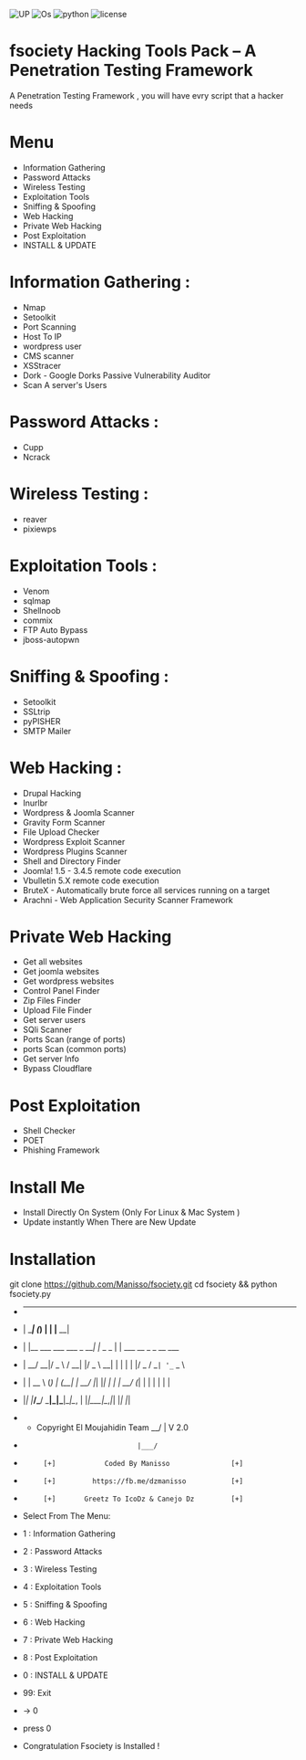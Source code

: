 ![UP](https://img.shields.io/uptimerobot/status/m778918918-3e92c097147760ee39d02d36.svg) ![Os](https://img.shields.io/badge/Platform-Linux%20%7C%20OSX%20%7C%20Windows%20%7C%20Android-orange.svg)
![python](https://img.shields.io/badge/python-2.7-brightgreen.svg) ![license](https://img.shields.io/badge/license-GPL-brightgreen.svg)

# fsociety Hacking Tools Pack – A Penetration Testing Framework
A Penetration Testing Framework , you will have evry script that a hacker needs
# Menu
+ Information Gathering
+ Password Attacks
+ Wireless Testing
+ Exploitation Tools
+ Sniffing & Spoofing
+ Web Hacking 
+ Private Web Hacking
+ Post Exploitation
+ INSTALL & UPDATE

# Information Gathering : 
+ Nmap 
+ Setoolkit
+ Port Scanning
+ Host To IP
+ wordpress user
+ CMS scanner
+ XSStracer
+ Dork - Google Dorks Passive Vulnerability Auditor 
+ Scan A server's Users 

# Password Attacks : 
+ Cupp 
+ Ncrack

# Wireless Testing : 
+ reaver 
+ pixiewps

# Exploitation Tools : 
+ Venom
+ sqlmap
+ Shellnoob
+ commix
+ FTP Auto Bypass
+ jboss-autopwn

# Sniffing & Spoofing : 
+ Setoolkit 
+ SSLtrip
+ pyPISHER
+ SMTP Mailer

# Web Hacking : 
+ Drupal Hacking 
+ Inurlbr
+ Wordpress & Joomla Scanner
+ Gravity Form Scanner
+ File Upload Checker
+ Wordpress Exploit Scanner
+ Wordpress Plugins Scanner
+ Shell and Directory Finder
+ Joomla! 1.5 - 3.4.5 remote code execution
+ Vbulletin 5.X remote code execution
+ BruteX - Automatically brute force all services running on a target
+ Arachni - Web Application Security Scanner Framework 

# Private Web Hacking
+ Get all websites
+ Get joomla websites
+ Get wordpress websites
+ Control Panel Finder
+ Zip Files Finder
+ Upload File Finder
+ Get server users
+ SQli Scanner
+ Ports Scan (range of ports)
+ ports Scan (common ports)
+ Get server Info
+ Bypass Cloudflare


# Post Exploitation
+ Shell Checker
+ POET
+ Phishing Framework

# Install Me
+ Install Directly On System (Only For Linux & Mac System )
+ Update instantly When There are New Update
 
# Installation
git clone https://github.com/Manisso/fsociety.git
cd fsociety && python fsociety.py

+  ______              _      _           _______                   
+ |  ____|            (_)    | |         |__   __|                 
+ | |__ ___  ___   ___ _  ___| |_ _   _     | | ___  __ _ _ __ ___  
+ |  __/ __|/ _ \ / __| |/ _ \ __| | | |    | |/ _ \/ _` | '_ ` _ \ 
+ | |  \__ \ (_) | (__| |  __/ |_| |_| |    | |  __/ (_| | | | | | |
+ |_|  |___/\___/ \___|_|\___|\__|\__, |    |_|\___|\__,_|_| |_| |_|
+  * Copyright El Moujahidin Team  __/ |                        V 2.0     
+                                 |___/                                           

+          [+]            Coded By Manisso               [+] 
+          [+]         https://fb.me/dzmanisso           [+] 
+          [+]       Greetz To IcoDz & Canejo Dz         [+] 
        
+    Select From The Menu:

+ 1 : Information Gathering
+ 2 : Password Attacks
+ 3 : Wireless Testing
+ 4 : Exploitation Tools
+ 5 : Sniffing & Spoofing
+ 6 : Web Hacking 
+ 7 : Private Web Hacking
+ 8 : Post Exploitation
+ 0 : INSTALL & UPDATE
+ 99: Exit

    
+ -> 0

+ press 0 
+ Congratulation Fsociety is Installed !

